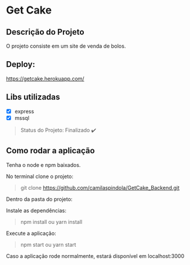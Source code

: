 # Get Cake

## Descrição do Projeto

<p align="justify">O projeto consiste em um site de venda de bolos. </p>

## Deploy: 
https://getcake.herokuapp.com/

## Libs utilizadas
- [X]   express
- [X]   mssql

> Status do Projeto: Finalizado :heavy_check_mark:


## Como rodar a aplicação

Tenha o node e npm baixados.

No terminal clone o projeto:
> git clone https://github.com/camilaspindola/GetCake_Backend.git

Dentro da pasta do projeto:

Instale as dependências:
> npm install ou yarn install

Execute a aplicação:
> npm start ou yarn start

Caso a aplicação rode normalmente, estará disponível em localhost:3000





